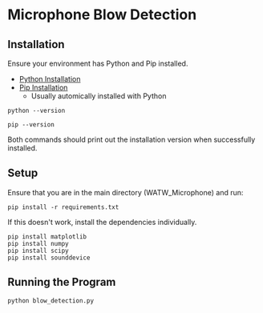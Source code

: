 # Microphone Blow Detection

## Installation
Ensure your environment has Python and Pip installed.
- [Python Installation](https://www.python.org/downloads/)
- [Pip Installation](https://pip.pypa.io/en/stable/installation/)
    - Usually automically installed with Python
```
python --version
```
```
pip --version
```
Both commands should print out the installation version when successfully installed.

## Setup
Ensure that you are in the main directory (WATW_Microphone) and run:
```
pip install -r requirements.txt
```
If this doesn't work, install the dependencies individually.
```
pip install matplotlib
pip install numpy
pip install scipy
pip install sounddevice
```

## Running the Program
```
python blow_detection.py
```
